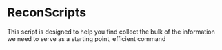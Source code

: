 # ReconScripts
This script is designed to help you find collect the bulk of the information we need to serve as a starting point, efficient command

